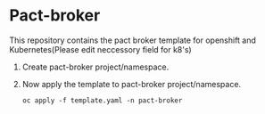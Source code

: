 # Pact-broker
This repository contains the pact broker template for openshift and Kubernetes(Please edit neccessory field for k8's)

1. Create pact-broker project/namespace.
  
3. Now apply the template to pact-broker project/namespace.

    ```oc apply -f template.yaml -n pact-broker```
